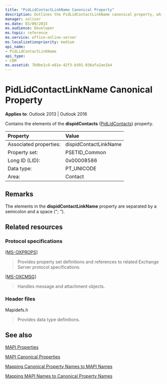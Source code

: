 ```yaml
---
title: "PidLidContactLinkName Canonical Property"
description: Outlines the PidLidContactLinkName canonical property, which contains the elements of the dispidContacts property.
manager: soliver
ms.date: 03/09/2015
ms.audience: Developer
ms.topic: reference
ms.service: office-online-server
ms.localizationpriority: medium
api_name:
- PidLidContactLinkName
api_type:
- COM
ms.assetid: 7b9be1cd-e81e-42f3-b391-036afa2ae1b4
---
```


# PidLidContactLinkName Canonical Property

  
  
**Applies to**: Outlook 2013 | Outlook 2016 
  
Contains the elements of the **dispidContacts** ([PidLidContacts](pidlidcontacts-canonical-property.md)) property.
  
|Property |Value |
|:-----|:-----|
|Associated properties:  <br/> |dispidContactLinkName  <br/> |
|Property set:  <br/> |PSETID_Common  <br/> |
|Long ID (LID):  <br/> |0x00008586  <br/> |
|Data type:  <br/> |PT_UNICODE  <br/> |
|Area:  <br/> |Contact  <br/> |
   
## Remarks

The elements in the **dispidContactLinkName** property are separated by a semicolon and a space ("; "). 
  
## Related resources

### Protocol specifications

[[MS-OXPROPS]](https://msdn.microsoft.com/library/f6ab1613-aefe-447d-a49c-18217230b148%28Office.15%29.aspx)
  
> Provides property set definitions and references to related Exchange Server protocol specifications.
    
[[MS-OXCMSG]](https://msdn.microsoft.com/library/7fd7ec40-deec-4c06-9493-1bc06b349682%28Office.15%29.aspx)
  
> Handles message and attachment objects.
    
### Header files

Mapidefs.h
  
> Provides data type definitions.
    
## See also



[MAPI Properties](mapi-properties.md)
  
[MAPI Canonical Properties](mapi-canonical-properties.md)
  
[Mapping Canonical Property Names to MAPI Names](mapping-canonical-property-names-to-mapi-names.md)
  
[Mapping MAPI Names to Canonical Property Names](mapping-mapi-names-to-canonical-property-names.md)

